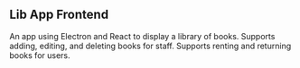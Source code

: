 ## Lib App Frontend

An app using Electron and React to display a library of books.
Supports adding, editing, and deleting books for staff.
Supports renting and returning books for users.
